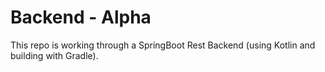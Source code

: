 # Backend - Alpha

This repo is working through a SpringBoot Rest Backend (using Kotlin and building with Gradle).
